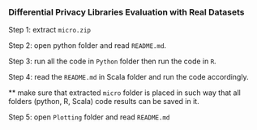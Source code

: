 
### Differential Privacy Libraries Evaluation with Real Datasets

Step 1: extract `micro.zip`

Step 2: open python folder and read `README.md`.

Step 3: run all the code in `Python` folder then run the code in `R`.

Step 4: read the `README.md` in Scala folder and run the code accordingly.

** make sure that extracted `micro` folder is placed in such way that all folders (python, R, Scala) code results can be saved in it.

Step 5: open `Plotting` folder and read `README.md`
